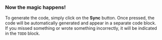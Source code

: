 ### Now the magic happens!
To generate the code, simply click on the **Sync** button. Once pressed, the code will be automatically generated and appear in a separate code block. If you missed something or wrote something incorrectly, it will be indicated in the `TODO` block.

[//]: # (TODO: add a gif)